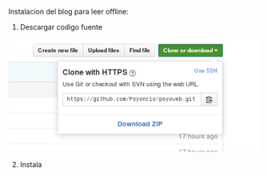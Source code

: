 
Instalacion del blog para leer offline:

  1. Descargar codigo fuente
  
  ![](images/descarga-blog.png)
  
  2. Instala 
